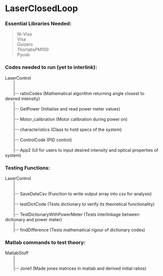 # LaserClosedLoop


### Essential Libraries Needed:

> Ni-Visa <br />
> Visa <br />
> Guizero <br />
> ThorlabsPM100 <br />
> Pyusb <br />


### Codes needed to run (yet to interlink):

LaserControl<br />
&nbsp;&nbsp;&nbsp;&nbsp;&nbsp;&nbsp;  | <br />
&nbsp;&nbsp;&nbsp;&nbsp;&nbsp;&nbsp;  | <br />
&nbsp;&nbsp;&nbsp;&nbsp;&nbsp;&nbsp;  |-- ratioCodes (Mathematical algorithm returning angle closest to desired intensity) <br />
&nbsp;&nbsp;&nbsp;&nbsp;&nbsp;&nbsp;  | <br />
&nbsp;&nbsp;&nbsp;&nbsp;&nbsp;&nbsp;  |-- GetPower (Initialise and read power meter values) <br />
&nbsp;&nbsp;&nbsp;&nbsp;&nbsp;&nbsp;  | <br />
&nbsp;&nbsp;&nbsp;&nbsp;&nbsp;&nbsp;  |-- Motor_calibration (Motor calibration during power on) <br />
&nbsp;&nbsp;&nbsp;&nbsp;&nbsp;&nbsp;  | <br />
&nbsp;&nbsp;&nbsp;&nbsp;&nbsp;&nbsp;  |-- characteristics (Class to hold specs of the system) <br />
&nbsp;&nbsp;&nbsp;&nbsp;&nbsp;&nbsp;  | <br />
&nbsp;&nbsp;&nbsp;&nbsp;&nbsp;&nbsp;  |-- ControlCode (PID control)  <br />
&nbsp;&nbsp;&nbsp;&nbsp;&nbsp;&nbsp;  | <br />
&nbsp;&nbsp;&nbsp;&nbsp;&nbsp;&nbsp;  |-- App2 (UI for users to input desired intensity and optical properties of system) <br />

### Testing Functions:

LaserControl<br />
&nbsp;&nbsp;&nbsp;&nbsp;&nbsp;&nbsp;  | <br />
&nbsp;&nbsp;&nbsp;&nbsp;&nbsp;&nbsp;  | <br />
&nbsp;&nbsp;&nbsp;&nbsp;&nbsp;&nbsp;  |-- SaveDataCsv (Function to write output array into csv for analysis) <br />
&nbsp;&nbsp;&nbsp;&nbsp;&nbsp;&nbsp;  | <br />
&nbsp;&nbsp;&nbsp;&nbsp;&nbsp;&nbsp;  |-- testDictCode (Tests dictionary to verify its theoretical functionality) <br />
&nbsp;&nbsp;&nbsp;&nbsp;&nbsp;&nbsp;  | <br />
&nbsp;&nbsp;&nbsp;&nbsp;&nbsp;&nbsp;  |-- TestDictionaryWithPowerMeter (Tests interlinkage between dictionary and power meter) <br />
&nbsp;&nbsp;&nbsp;&nbsp;&nbsp;&nbsp;  | <br />
&nbsp;&nbsp;&nbsp;&nbsp;&nbsp;&nbsp;  |-- findDifference (Tests mathematical rigour of dictionary codes) <br />

### Matlab commands to test theory:


MatlabStuff<br />
&nbsp;&nbsp;&nbsp;&nbsp;&nbsp;&nbsp;  | <br />
&nbsp;&nbsp;&nbsp;&nbsp;&nbsp;&nbsp;  | <br />
&nbsp;&nbsp;&nbsp;&nbsp;&nbsp;&nbsp;  |-- Jone1 (Made jones matrices in matlab and derived initial ratios) <br />
